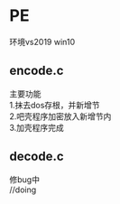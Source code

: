 # PE  
环境vs2019 win10  
## encode.c  
主要功能  
1.抹去dos存根，并新增节  
2.吧壳程序加密放入新增节内  
3.加壳程序完成  
## decode.c  
修bug中  
//doing  
